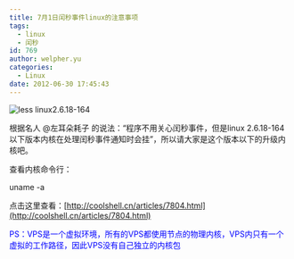 ```yaml
---
title: 7月1日闰秒事件linux的注意事项
tags:
  - linux
  - 闰秒
id: 769
author: welpher.yu
categories:
  - Linux
date: 2012-06-30 17:45:43
---
```


![](http://blog.ueder.info/wp-content/uploads/2012/06/less-linux2.6.18-164.jpg "less linux2.6.18-164")

根据名人 @左耳朵耗子 的说法：“程序不用关心闰秒事件，但是linux 2.6.18-164以下版本内核在处理闰秒事件通知时会挂”，所以请大家是这个版本以下的升级内核吧。

查看内核命令行：

uname -a

点击这里查看：[http://coolshell.cn/articles/7804.html](http://coolshell.cn/articles/7804.html)

<font color="#0000ff">PS：VPS是一个虚拟环境，所有的VPS都使用节点的物理内核，VPS内只有一个虚拟的工作路径，因此VPS没有自己独立的内核包</font>
